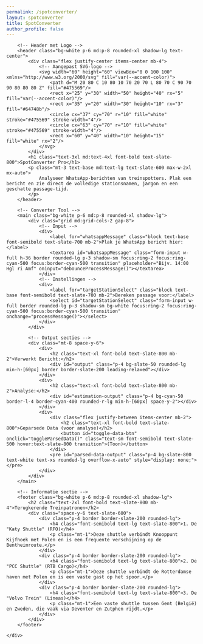 ```yaml
---
permalink: /spotconverter/
layout: spotconverter
title: SpotConverter
author_profile: false
---
```


<!-- De HTML-structuur voor de converter -->
<div class="container mx-auto p-4" type="center">
<div class="max-w-4xl mx-auto space-y-8">

        <!-- Header met Logo -->
        <header class="bg-white p-6 md:p-8 rounded-xl shadow-lg text-center">
            <div class="flex justify-center items-center mb-4">
                <!-- Aangepast SVG-logo -->
                <svg width="60" height="60" viewBox="0 0 100 100" xmlns="http://www.w3.org/2000/svg" fill="var(--accent-color)">
                    <path d="M 20 80 C 10 80 10 70 20 70 L 80 70 C 90 70 90 80 80 80 Z" fill="#475569"/>
                    <rect x="25" y="30" width="50" height="40" rx="5" fill="var(--accent-color)"/>
                    <rect x="35" y="20" width="30" height="10" rx="3" fill="#64748b"/>
                    <circle cx="37" cy="70" r="10" fill="white" stroke="#475569" stroke-width="4"/>
                    <circle cx="63" cy="70" r="10" fill="white" stroke="#475569" stroke-width="4"/>
                    <rect x="60" y="40" width="10" height="15" fill="white" rx="2"/>
                </svg>
            </div>
            <h1 class="text-3xl md:text-4xl font-bold text-slate-800">SpotConverter Pro</h1>
            <p class="mt-3 text-base md:text-lg text-slate-600 max-w-2xl mx-auto">
                Analyseer WhatsApp-berichten van treinspotters. Plak een bericht en zie direct de volledige stationsnamen, jargon en een geschatte passage-tijd.
            </p>
        </header>

        <!-- Converter Tool -->
        <main class="bg-white p-6 md:p-8 rounded-xl shadow-lg">
            <div class="grid md:grid-cols-2 gap-8">
                <!-- Input -->
                <div>
                    <label for="whatsappMessage" class="block text-base font-semibold text-slate-700 mb-2">Plak je WhatsApp bericht hier:</label>
                    <textarea id="whatsappMessage" class="form-input w-full h-36 border rounded-lg p-3 shadow-sm focus:ring-2 focus:ring-cyan-500 focus:border-cyan-500 transition" placeholder="Bijv. 14:00 Hgl ri Amf" oninput="debounceProcessMessage()"></textarea>
                </div>
                <!-- Instellingen -->
                <div>
                    <label for="targetStationSelect" class="block text-base font-semibold text-slate-700 mb-2">Bereken passage voor:</label>
                    <select id="targetStationSelect" class="form-input w-full border rounded-lg p-3 shadow-sm bg-white focus:ring-2 focus:ring-cyan-500 focus:border-cyan-500 transition" onchange="processMessage()"></select>
                </div>
            </div>
            
            <!-- Output secties -->
            <div class="mt-8 space-y-6">
                <div>
                    <h2 class="text-xl font-bold text-slate-800 mb-2">Verwerkt Bericht:</h2>
                    <div id="output" class="p-4 bg-slate-50 rounded-lg min-h-[60px] border border-slate-200 leading-relaxed"></div>
                </div>
                <div>
                    <h2 class="text-xl font-bold text-slate-800 mb-2">Analyse:</h2>
                    <div id="estimation-output" class="p-4 bg-cyan-50 border-l-4 border-cyan-400 rounded-r-lg min-h-[60px] space-y-2"></div>
                </div>
                <div>
                    <div class="flex justify-between items-center mb-2">
                        <h2 class="text-xl font-bold text-slate-800">Geparsede Data (voor analyse)</h2>
                        <button id="toggle-data-btn" onclick="toggleParsedData()" class="text-sm font-semibold text-slate-500 hover:text-slate-800 transition">(Toon)</button>
                    </div>
                    <pre id="parsed-data-output" class="p-4 bg-slate-800 text-white text-xs rounded-lg overflow-x-auto" style="display: none;"></pre>
                </div>
            </div>
        </main>
        
        <!-- Informatie sectie -->
        <footer class="bg-white p-6 md:p-8 rounded-xl shadow-lg">
            <h2 class="text-2xl font-bold text-slate-800 mb-4">Terugkerende Treinpatronen</h2>
            <div class="space-y-6 text-slate-600">
                <div class="p-4 border border-slate-200 rounded-lg">
                    <h4 class="font-semibold text-lg text-slate-800">1. De "Katy Shuttle" (RFO)</h4>
                    <p class="mt-1">Deze shuttle verbindt Knooppunt Kijfhoek met Polen en is een frequente verschijning op de Bentheimroute.</p>
                </div>
                <div class="p-4 border border-slate-200 rounded-lg">
                    <h4 class="font-semibold text-lg text-slate-800">2. De "PCC Shuttle" (RTB Cargo)</h4>
                    <p class="mt-1">Deze shuttle verbindt de Rotterdamse haven met Polen en is een vaste gast op het spoor.</p>
                </div>
                <div class="p-4 border border-slate-200 rounded-lg">
                    <h4 class="font-semibold text-lg text-slate-800">3. De "Volvo Trein" (Lineas)</h4>
                    <p class="mt-1">Een vaste shuttle tussen Gent (België) en Zweden, die vaak via Deventer en Zutphen rijdt.</p>
                </div>
            </div>
        </footer>

    </div>
</div>

<!--
BELANGRIJK:
De volgende code geeft de correcte paden naar de CSV-bestanden door aan het JavaScript-bestand.
Jekyll zal de `relative_url` filter omzetten naar de juiste URL's.
-->
<script>
  const stationsCsvPath = "{{ '/stations.csv' | relative_url }}";
  const afstandenCsvPath = "{{ '/afstanden.csv' | relative_url }}";
</script>

<!-- Laad de JavaScript logica -->
<script src="{{ '/assets/js/sportconverter.js' | relative_url }}"></script>
